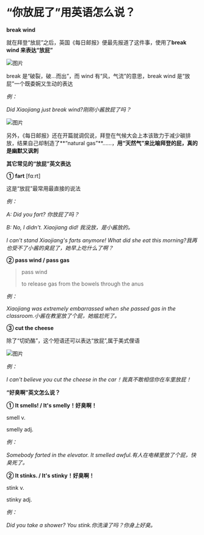 # “你放屁了”用英语怎么说？

**break wind**

就在拜登“放屁”之后，英国《每日邮报》便最先报道了这件事，使用了**break wind 来表达“放屁”**

![图片](https://mmbiz.qpic.cn/mmbiz_png/uGtdH2noju2Oa6uonVqmbyqn25Q1EVu6eJc7bymbVBfmLUx7X52G7VU9BFQaNK365zBfPlqMAARZ8J26L9Zsibw/640?wx_fmt=png&wxfrom=5&wx_lazy=1&wx_co=1)

break 是“破裂，破…而出”，而 wind 有“风，气流”的意思，break wind 是“放屁”一个既委婉又生动的表达

_例：_

_Did Xiaojiang just break wind?刚刚小酱放屁了吗？_

![图片](https://mmbiz.qpic.cn/mmbiz_png/uGtdH2noju2Oa6uonVqmbyqn25Q1EVu6xmgyXSTW5tJLRf0HNNKlibTsvOUICpHAczZZIwSP8d7JkryHTicsBBhg/640?wx_fmt=png&wxfrom=5&wx_lazy=1&wx_co=1)

另外，《每日邮报》还在开篇就调侃说，拜登在气候大会上本该致力于减少碳排放，结果自己却制造了**“natural gas”**……，**用“天然气”来比喻拜登的屁，真的是幽默又讽刺**

**其它常见的“放屁”英文表达**

**① fart** [fɑːrt]

这是“放屁”最常用最直接的说法

_例：_

_A: Did you fart? 你放屁了吗？_

_B: No, I didn't. Xiaojiang did! 我没放，是小酱放的。_

_I can't stand Xiaojiang's farts anymore! What did she eat this morning?我再也受不了小酱的臭屁了，她早上吃什么了啊？_

**② pass wind / pass gas**

> pass wind
>
> to release gas from the bowels through the anus

_例：_

_Xiaojiang was extremely embarrassed when she passed gas in the classroom.小酱在教室放了个屁，她尴尬死了。_

**③ cut the cheese**

除了“切奶酪”，这个短语还可以表达“放屁”,属于美式俚语

![图片](https://mmbiz.qpic.cn/mmbiz_png/uGtdH2noju2Oa6uonVqmbyqn25Q1EVu63CsBrshuFUjuwA2WnU5Ha4K0iaiczhb1d0GEx3zV4UBllrsbYDx7WoKA/640?wx_fmt=png&wxfrom=5&wx_lazy=1&wx_co=1)

_例：_

_I can't believe you cut the cheese in the car！我真不敢相信你在车里放屁！_

**“好臭啊”英文怎么说？**

**① It smells! / It's smelly！好臭啊！**

smell v.

smelly adj.

_例：_

_Somebody farted in the elevator. It smelled awful.有人在电梯里放了个屁，快臭死了。_

**② It stinks. / It's stinky！好臭啊！**

stink v.

stinky adj.

_例：_

_Did you take a shower? You stink.你洗澡了吗？你身上好臭。_
